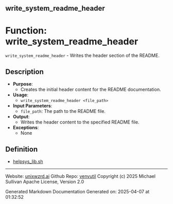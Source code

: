 ## write_system_readme_header
# Function: write_system_readme_header
 `write_system_readme_header` - Writes the header section of the README.
## Description
- **Purpose**:
  - Creates the initial header content for the README documentation.
- **Usage**: 
  - `write_system_readme_header <file_path>`
- **Input Parameters**: 
  - `file_path`: The path to the README file.
- **Output**: 
  - Writes the header content to the specified README file.
- **Exceptions**: 
  - None

## Definition 

* [helpsys_lib.sh](../helpsys_lib_sh.md)
---

Website: [unixwzrd.ai](https://unixwzrd.ai)
Github Repo: [venvutil](https://github.com/unixwzrd/venvutil)
Copyright (c) 2025 Michael Sullivan
Apache License, Version 2.0

Generated Markdown Documentation
Generated on: 2025-04-07 at 01:32:52
